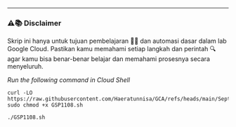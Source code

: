 ---
### ⚠️📚 Disclaimer

Skrip ini hanya untuk tujuan pembelajaran 🧑‍🎓 dan automasi dasar dalam lab Google Cloud. Pastikan kamu memahami setiap langkah dan perintah 🔍 agar kamu bisa benar-benar belajar dan memahami prosesnya secara menyeluruh.

_Run the following command in Cloud Shell_
```
curl -LO https://raw.githubusercontent.com/Haeratunnisa/GCA/refs/heads/main/September/Trivia%20Week%202/Monitor%20an%20Apache%20Web%20Server%20using%20Ops%20Agent/GSP1108.sh
sudo chmod +x GSP1108.sh

./GSP1108.sh

